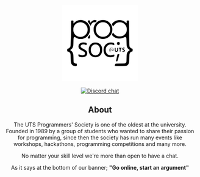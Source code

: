 <div align="center">

<a href="https://github.com/ProgSoc">
  <img src="https://github.com/ProgSoc/.github/raw/main/profile/logo.svg" alt="ProgSoc Logo" style="height: 200px">
</a>

[![Discord chat][discord-badge]][discord-url]

## About

The UTS Programmers' Society is one of the oldest at the university.
Founded in 1989 by a group of students who wanted to share their passion for programming,
since then the society has run many events like workshops, hackathons, programming competitions and many more.

No matter your skill level we're more than open to have a chat.

As it says at the bottom of our banner; **"Go online, start an argument"**

[discord-badge]: https://img.shields.io/discord/987700580866723880.svg?logo=discord
[discord-url]: https://progsoc.org/discord

</div>
